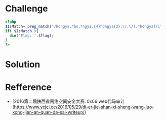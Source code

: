 # Challenge
```php 
<?php  
$IsMatch= preg_match("/hongya.*ho.*ngya.{4}hongya{3}:\/.\/(.*hongya)/i", trim($_POST["id"]), $match);
if( $IsMatch ){  
  die('Flag: '.$flag);
}
?>
```

# Solution

# Refference
+ [2016第二届陕西省网络空间安全大赛: 0x06 web代码审计(https://www.ycjcl.cc/2016/05/29/di-er-jie-shan-xi-sheng-wang-luo-kong-jian-an-quan-da-sai-writeup/)